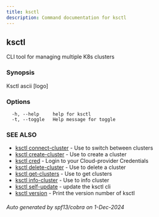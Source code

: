 ```yaml
---
title: ksctl
description: Command documentation for ksctl
---
```


## ksctl

CLI tool for managing multiple K8s clusters

### Synopsis

Ksctl ascii [logo]

### Options

```
  -h, --help     help for ksctl
  -t, --toggle   Help message for toggle
```

### SEE ALSO

* [ksctl connect-cluster](ksctl_connect-cluster.md)	 - Use to switch between clusters
* [ksctl create-cluster](ksctl_create-cluster.md)	 - Use to create a cluster
* [ksctl cred](ksctl_cred.md)	 - Login to your Cloud-provider Credentials
* [ksctl delete-cluster](ksctl_delete-cluster.md)	 - Use to delete a cluster
* [ksctl get-clusters](ksctl_get-clusters.md)	 - Use to get clusters
* [ksctl info-cluster](ksctl_info-cluster.md)	 - Use to info cluster
* [ksctl self-update](ksctl_self-update.md)	 - update the ksctl cli
* [ksctl version](ksctl_version.md)	 - Print the version number of ksctl

###### Auto generated by spf13/cobra on 1-Dec-2024
